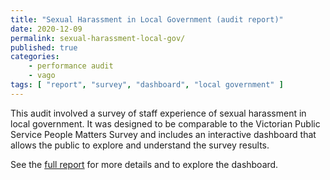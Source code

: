```yaml
---
title: "Sexual Harassment in Local Government (audit report)"
date: 2020-12-09
permalink: sexual-harassment-local-gov/
published: true
categories:
    - performance audit
    - vago
tags: [ "report", "survey", "dashboard", "local government" ]
---
```


This audit involved a survey of staff experience of sexual harassment in local government. It was designed to be comparable to the Victorian Public Service People Matters Survey and includes an interactive dashboard that allows the public to explore and understand the survey results.

See the [full report](https://www.audit.vic.gov.au/report/sexual-harassment-local-government?) for more details and to explore the dashboard.